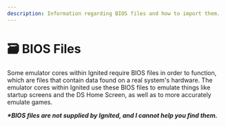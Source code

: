 ```yaml
---
description: Information regarding BIOS files and how to import them.
---
```


# 🗃 BIOS Files

Some emulator cores within Ignited require BIOS files in order to function, which are files that contain data found on a real system's hardware. The emulator cores within Ignited use these BIOS files to emulate things like startup screens and the DS Home Screen, as well as to more accurately emulate games.

_**\*BIOS files are not supplied by Ignited, and I cannot help you find them.**_
